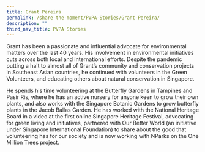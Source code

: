 ```yaml
---
title: Grant Pereira
permalink: /share-the-moment/PVPA-Stories/Grant-Pereira/
description: ""
third_nav_title: PVPA Stories
---
```

Grant has been a passionate and influential advocate for environmental matters over the last 40 years. His involvement in environmental initiatives cuts across both local and international efforts. Despite the pandemic putting a halt to almost all of Grant’s community and conservation projects in Southeast Asian countries, he continued with volunteers in the Green Volunteers, and educating others about natural conservation in Singapore.

He spends his time volunteering at the Butterfly Gardens in Tampines and Pasir Ris, where he has an active nursery for anyone keen to grow their own plants, and also works with the Singapore Botanic Gardens to grow butterfly plants in the Jacob Ballas Garden. He has worked with the National Heritage Board in a video at the first online Singapore Heritage Festival, advocating for green living and initiatives, partnered with Our Better World (an initiative under Singapore International Foundation) to share about the good that volunteering has for our society and is now working with NParks on the One Million Trees project.